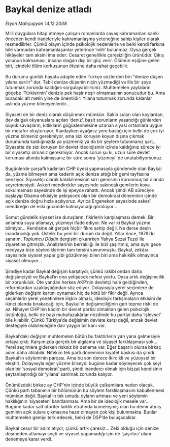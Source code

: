 # Baykal denize atladı

*Etyen Mahçupyan 14.12.2008*

<div class="taraf_structure_2col_1zq">
<div class="margen_n">



 <p>Milli duygulara hitap etmeye çalışan romanlarda savaş kahramanları sanki önceden kendi iradeleriyle kahramanlaşma yeteneğine sahip kişiler olarak resmedilirler. Çünkü olayın içinde psikolojik nedenlerle ve belki kendi farkına bile varmadan kahramanlaşanlar yeterince ‘milli’ bulunmaz. Oysa gerçek hikâyeler tam aksini ima eder: Cesaret genellikle çaresizliğin ürünüdür. Çıkış yolunun kalmaması, insana olağan dışı bir güç verir. Ölümün eşiğine gelen biri, içindeki ölüm korkusunun ötesine daha rahat geçebilir. <br/><br/>Bu durumu günlük hayata adapte eden Türkçe sözlerden biri “denize düşen yılana sarılır” der. Tabii denize düşenin niçin yüzmediği ve ille bir şeye tutunmak zorunda kaldığını sorgulayabilirsiniz. Muhtemelen yaylaların göçebe ‘Türklerinin’ denizle pek haşir neşir olmamasının sonucudur bu. Ama buradaki alt metin yine de önemlidir: Yılana tutunmak zorunda kalanlar aslında yüzme bilmeyenlerdir... <br/><br/>Siyaseti de bir deniz olarak düşünmek mümkün. Sakin suları olan koylardan, dev dalgalı okyanuslara açılan ‘deniz’, basit sorunların yaşandığı günlerden büyük savaşların, kıtlıkların göğüslenmesine uzanan siyasi ortamlara uygun bir metafor oluşturuyor. Kıyıdayken ayağınız yere bastığı için belki de çok iyi yüzme bilmeniz gerekmiyor, ama sizi koruyan koyun dışına çıkmak durumunda kaldığınızda ya yüzmeniz ya da bir şeylere tutunmanız şart... Siyasette de sizi koruyan bir devlet ideolojisinin içinde kaldığınız sürece iyi bir siyasetçi olmanız gerekmiyor. Ancak sorun şu ki, uzun süre devlet koruması altında kalmışsanız bir süre sonra ‘yüzmeyi’ de unutabiliyorsunuz. <br/><br/>Bugünlerde çarşaflı kadınları CHP üyesi yapmasıyla gündemde olan Baykal da, yüzme bilmeyen ama kaderin açık denize attığı bir gemi tayfasına benziyor. Siyasetçi olarak kalabilmesinin sırrı gemisinin korunmuş bir alanda seyretmesiydi. Askerî mendirekler sayesinde sakıncalı gemilerin koya sokulmaması sayesinde de işi epeyce rahattı. Ancak şimdi AB süreciyle başlayıp Obama etkisiyle pekişecek olan bir demokrasi döneminin içinde açık denize doğru hızla açılıyoruz. Ayrıca Ergenekon sayesinde askerî mendireğin de eski gücünde kalmayacağı görülüyor... <br/><br/>Somut gündelik siyaset ise duruşların, fikirlerin karşılaşması demek. Bir anlamda suya atlamayı, yüzmeyi ifade ediyor. Ne var ki Baykal yüzme bilmiyor... Kendisine ait gerçek hiçbir fikre sahip değil. Ne derse desin inandırıcılığı yok. Üstelik bu yeni bir durum da değil. Yıllar önce, 1979’du sanırım, <i>Toplumcu Düşün</i> dergisini çıkarırken Yahya Sezai Tezel ile ziyaretine gitmiştik. Analizlerinin berraklığı ile bizi şaşırtmış, ama aynı gece medyaya bize söylediklerinin tam tersini savunmuştu. Baykal, zekâsı sayesinde siyaset yapar gibi gözükmeyi bilen biri ama hakikilik olmayınca siyaset olmuyor... <br/><br/>Şimdiye kadar Baykal değişim karşıtıydı, çünkü rakibi ondan daha değişimciydi ve Baykal’ın ona yetişecek nefesi yoktu. Oysa artık değişimcilik bir zorunluluk. Öte yandan herkes AKP’nin devletçi hale geldiğinden, reformlardan uzaklaştığından söz ediyor. Dolayısıyla yerel seçimlere de giderken değişim kartını oynamak hiç de kötü bir fikir değil. Ayrıca seçimlerin yerel yönetimlere ilişkin olması, ideolojik tartışmaların etkisini de ikinci planda bırakacağı için, Baykal’ın değişimciliğinin geri tepme riski de az. Nihayet CHP’nin kadim bir devlet partisi olmaktan gelen psikolojik üstünlüğü, belki de bazı muhafazakârlar nezdinde bu partiyi daha ‘işlevsel’ bile kılabilir. Çünkü Türkiye’de değişimin devlete karşı değil, ancak devlet desteğiyle olabileceğine dair yaygın bir kanı var. <br/><br/>Baykal’daki değişim muhtemelen bütün bu faktörlerin yan yana gelmesiyle ortaya çıktı. Karşımızda gerçek bir algılama ve siyaset farklılaşması yok... Yerel seçimlere giderken risksiz bir deneme var. Eğer başarılı olursa birkaç adım daha atılabilir. Nitekim tek parti döneminin kıyafet baskısı da şimdi Baykal’ın söyleminin parçası. Ama bu son derece ikircikli ve yüzeysel bir eleştiri. Dolayısıyla eğer yüzme bilseydi bugüne kadar söyleyecek çok şeyi olan bir ‘sosyal demokrat’ parti, şimdi inandırıcı olmak için bizzat kendisinin şeytanlaştırdığı bir ‘yılana’ sarılmak zorunda kalıyor. <br/><br/>Önümüzdeki birkaç ay CHP’nin içinde büyük çalkantılara neden olacak. Çünkü parti tabanının bir bölümünün bu söylem farklılaşmasını kabullenmesi mümkün değil. Baykal’ın tek umudu oyların artması ve yeni söylemin haklılığının ‘siyaseten’ kanıtlanması. Ama bir de ideolojik mesele var... Bugüne kadar salt otoriter laiklik etrafında kümeleşmiş olan bu demir atmış geminin açık sulara çıkmasına hazır olmayan çok kişi bulunmakta. Bunlar muhtemelen gemiyi terk edecek, belki de DSP’de buluşacaklar. <br/><br/>Baykal cesur bir adım atıyor, çünkü artık çaresiz... Zeki olduğu için denize düşmeden atlamayı seçti ve siyaset yapamadığı için de ‘şaşırtıcı’ olanı denemeye karar verdi.</p>

<br/>


<div id="taraf_not">
</div>

</div>


</div>
